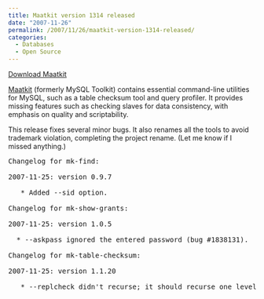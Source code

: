 ```yaml
---
title: Maatkit version 1314 released
date: "2007-11-26"
permalink: /2007/11/26/maatkit-version-1314-released/
categories:
  - Databases
  - Open Source
---
```

<p class="download">
  <a href="http://code.google.com/p/maatkit/">Download Maatkit</a>
</p>

[Maatkit][1] (formerly MySQL Toolkit) contains essential command-line utilities for MySQL, such as a table checksum tool and query profiler. It provides missing features such as checking slaves for data consistency, with emphasis on quality and scriptability.

This release fixes several minor bugs. It also renames all the tools to avoid trademark violation, completing the project rename. (Let me know if I missed anything.)

<pre>Changelog for mk-find:

2007-11-25: version 0.9.7

   * Added --sid option.

Changelog for mk-show-grants:

2007-11-25: version 1.0.5

  * --askpass ignored the entered password (bug #1838131).

Changelog for mk-table-checksum:

2007-11-25: version 1.1.20

   * --replcheck didn't recurse; it should recurse one level (to slaves).</pre>

 [1]: http://code.google.com/p/maatkit/
